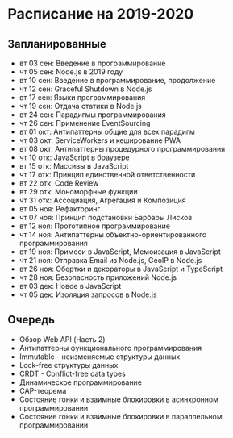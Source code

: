 # Расписание на 2019-2020

## Запланированные

- вт 03 cен: Введение в программирование
- чт 05 сен: Node.js в 2019 году
- вт 10 сен: Введение в программирование, продолжение
- чт 12 сен: Graceful Shutdown в Node.js
- вт 17 сен: Языки программирования
- чт 19 сен: Отдача статики в Node.js
- вт 24 сен: Парадигмы программирования
- чт 26 сен: Применение EventSourcing
- вт 01 окт: Антипаттерны общие для всех парадигм
- чт 03 окт: ServiceWorkers и кеширование PWA
- вт 08 окт: Антипаттерны процедурного программирования
- чт 10 отк: JavaScript в браузере
- вт 15 отк: Массивы в JavaScript
- чт 17 отк: Принцип единственной ответственности
- вт 22 отк: Code Review
- вт 29 отк: Мономорфные функции
- чт 31 отк: Ассоциация, Агрегация и Композиция
- вт 05 ноя: Рефакторинг
- чт 07 ноя: Принцип подстановки Барбары Лисков
- вт 12 ноя: Прототипное программирование
- чт 14 ноя: Антипаттерны объектно-ориентированного программирования
- вт 19 ноя: Примеси в JavaScript, Мемоизация в JavaScript
- чт 21 ноя: Отправка Email из Node.js, GeoIP в Node.js
- вт 26 ноя: Обертки и декораторы в JavaScript и TypeScript
- чт 28 ноя: Безопасность приложений Node.js
- вт 03 дек: Новое в JavaScript
- чт 05 дек: Изоляция запросов в Node.js

## Очередь

- Обзор Web API (Часть 2)
- Антипаттерны функционального программирования
- Immutable - неизменяемые структуры данных
- Lock-free структуры данных
- CRDT - Conflict-free data types
- Динамическое программирование
- CAP-теорема
- Состояние гонки и взаимные блокировки в асинхронном программировании
- Состояние гонки и взаимные блокировки в параллельном программировании
